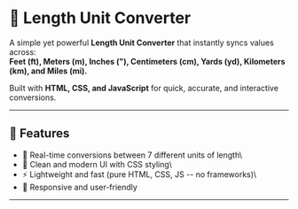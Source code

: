 # 📏 Length Unit Converter

A simple yet powerful **Length Unit Converter** that instantly syncs
values across:\
**Feet (ft), Meters (m), Inches ("), Centimeters (cm), Yards (yd),
Kilometers (km), and Miles (mi).**

Built with **HTML, CSS, and JavaScript** for quick, accurate, and
interactive conversions.

------------------------------------------------------------------------ 

## 🚀 Features

-   🔄 Real-time conversions between 7 different units of length\
-   🎨 Clean and modern UI with CSS styling\
-   ⚡ Lightweight and fast (pure HTML, CSS, JS -- no frameworks)\
-   📱 Responsive and user-friendly

------------------------------------------------------------------------
